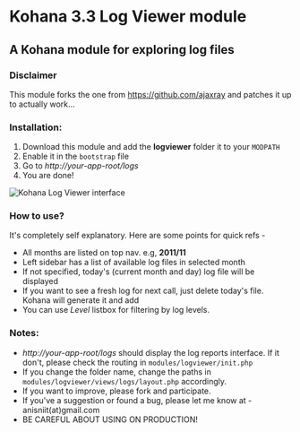 # Kohana 3.3 Log Viewer module
## A Kohana module for exploring log files

### Disclaimer

This module forks the one from https://github.com/ajaxray and patches it up to actually work...

### Installation:

1. Download this module and add the **logviewer** folder it to your `MODPATH`
2. Enable it in the `bootstrap` file
3. Go to _http://your-app-root/logs_
4. You are done! 

![Kohana Log Viewer interface](http://ajaxray.com/files/log_formatted.png "Kohana Log Viewer interface")

### How to use?

It's completely self explanatory. Here are some points for quick refs - 

- All months are listed on top nav. e.g, **2011/11**
- Left sidebar has a list of available log files in selected month
- If not specified, today's (current month and day) log file will be displayed
- If you want to see a fresh log for next call, just delete today's file. Kohana will generate it and add 
- You can use *Level* listbox for filtering by log levels.

### Notes:

- _http://your-app-root/logs_ should display the log reports interface. If it don't, please check the routing in `modules/logviewer/init.php` 
- If you change the folder name, change the paths in `modules/logviewer/views/logs/layout.php` accordingly.
- If you want to improve, please fork and participate. 
- If you've a suggestion or found a bug, please let me know at - anisniit(at)gmail.com
- BE CAREFUL ABOUT USING ON PRODUCTION!


